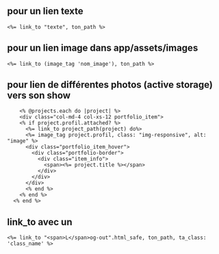 
## pour un lien texte 

	<%= link_to "texte", ton_path %>

## pour un lien image dans app/assets/images

	<%= link_to (image_tag 'nom_image'), ton_path %>

## pour lien de différentes photos (active storage) vers son show 

		<% @projects.each do |project| %>
	    <div class="col-md-4 col-xs-12 portfolio_item">
	    <% if project.profil.attached? %> 
	      <%= link_to project_path(project) do%>
	      <%= image_tag project.profil, class: "img-responsive", alt: "image" %>
	      <div class="portfolio_item_hover">
	        <div class="portfolio-border">
	          <div class="item_info">
	            <span><%= project.title %></span>
	          </div>
	        </div>
	      </div>
	      <% end %>
	    <% end %>
	  <% end %>


## link_to avec un <span>

	<%= link_to "<span>L</span>og-out".html_safe, ton_path, ta_class: 'class_name' %>